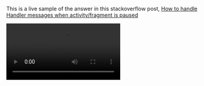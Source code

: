 This is a live sample of the answer in this stackoverflow post, [How to handle Handler messages when activity/fragment is paused](http://stackoverflow.com/questions/8040280/how-to-handle-handler-messages-when-activity-fragment-is-paused)

<video controls="controls">
  <source type="video/mp4" src="sample.mp4"></source>
  <p>Your browser does not support the video element.</p>
</video>
